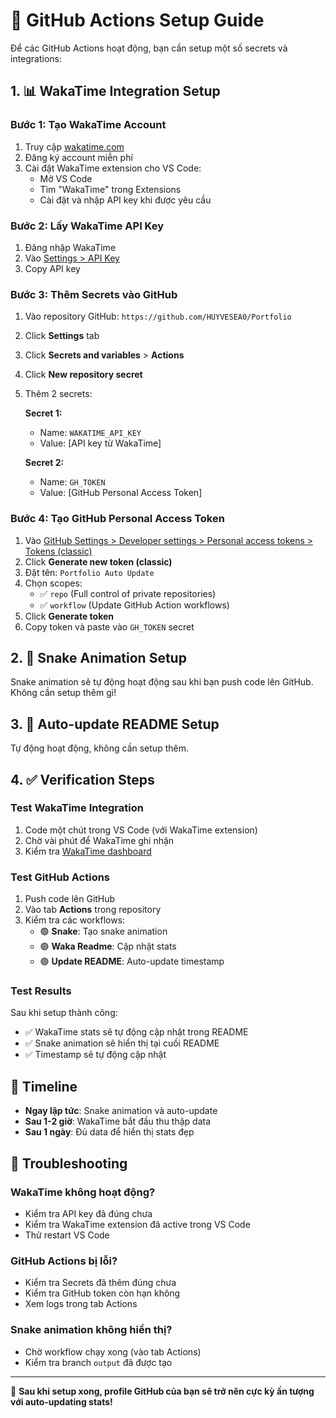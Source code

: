 # 🔧 GitHub Actions Setup Guide

Để các GitHub Actions hoạt động, bạn cần setup một số secrets và integrations:

## 1. 📊 WakaTime Integration Setup

### Bước 1: Tạo WakaTime Account
1. Truy cập [wakatime.com](https://wakatime.com)
2. Đăng ký account miễn phí
3. Cài đặt WakaTime extension cho VS Code:
   - Mở VS Code
   - Tìm "WakaTime" trong Extensions
   - Cài đặt và nhập API key khi được yêu cầu

### Bước 2: Lấy WakaTime API Key
1. Đăng nhập WakaTime
2. Vào [Settings > API Key](https://wakatime.com/api-key)
3. Copy API key

### Bước 3: Thêm Secrets vào GitHub
1. Vào repository GitHub: `https://github.com/HUYVESEA0/Portfolio`
2. Click **Settings** tab
3. Click **Secrets and variables** > **Actions**
4. Click **New repository secret**
5. Thêm 2 secrets:

   **Secret 1:**
   - Name: `WAKATIME_API_KEY`
   - Value: [API key từ WakaTime]

   **Secret 2:**
   - Name: `GH_TOKEN`
   - Value: [GitHub Personal Access Token]

### Bước 4: Tạo GitHub Personal Access Token
1. Vào [GitHub Settings > Developer settings > Personal access tokens > Tokens (classic)](https://github.com/settings/tokens)
2. Click **Generate new token (classic)**
3. Đặt tên: `Portfolio Auto Update`
4. Chọn scopes:
   - ✅ `repo` (Full control of private repositories)
   - ✅ `workflow` (Update GitHub Action workflows)
5. Click **Generate token**
6. Copy token và paste vào `GH_TOKEN` secret

## 2. 🐍 Snake Animation Setup

Snake animation sẽ tự động hoạt động sau khi bạn push code lên GitHub. Không cần setup thêm gì!

## 3. 🔄 Auto-update README Setup

Tự động hoạt động, không cần setup thêm.

## 4. ✅ Verification Steps

### Test WakaTime Integration
1. Code một chút trong VS Code (với WakaTime extension)
2. Chờ vài phút để WakaTime ghi nhận
3. Kiểm tra [WakaTime dashboard](https://wakatime.com/dashboard)

### Test GitHub Actions
1. Push code lên GitHub
2. Vào tab **Actions** trong repository
3. Kiểm tra các workflows:
   - 🟢 **Snake**: Tạo snake animation
   - 🟢 **Waka Readme**: Cập nhật stats
   - 🟢 **Update README**: Auto-update timestamp

### Test Results
Sau khi setup thành công:
- ✅ WakaTime stats sẽ tự động cập nhật trong README
- ✅ Snake animation sẽ hiển thị tại cuối README
- ✅ Timestamp sẽ tự động cập nhật

## 🎯 Timeline

- **Ngay lập tức**: Snake animation và auto-update
- **Sau 1-2 giờ**: WakaTime bắt đầu thu thập data
- **Sau 1 ngày**: Đủ data để hiển thị stats đẹp

## 🐛 Troubleshooting

### WakaTime không hoạt động?
- Kiểm tra API key đã đúng chưa
- Kiểm tra WakaTime extension đã active trong VS Code
- Thử restart VS Code

### GitHub Actions bị lỗi?
- Kiểm tra Secrets đã thêm đúng chưa
- Kiểm tra GitHub token còn hạn không
- Xem logs trong tab Actions

### Snake animation không hiển thị?
- Chờ workflow chạy xong (vào tab Actions)
- Kiểm tra branch `output` đã được tạo

---

🎉 **Sau khi setup xong, profile GitHub của bạn sẽ trở nên cực kỳ ấn tượng với auto-updating stats!**
